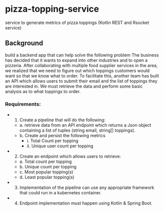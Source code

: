 # pizza-topping-service

service to generate metrics of pizza toppings (Kotlin REST and Rsocket service)

## Background

build a backend app that can help solve the following problem
The business has decided that it wants to expand into other industries and to open a
pizzeria. After collaborating with multiple food supplier services in the area, we realized that we
need to figure out which toppings customers would want so that we know what to order. To
facilitate this, another team has built an API which allows users to submit their
email and the list of toppings they are interested in. We must retrieve the data and perform
some basic analysis as to what toppings to order.

### Requirements:

* 1. Create a pipeline that will do the following:
   * a. retrieve data from an API endpoint which returns a Json object containing a list of
tuples (string email, string[] toppings).
   * b. Create and persist the following metrics
       * i. Total Count per topping
       * ii. Unique user count per topping
       
* 2. Create an endpoint which allows users to retrieve:
   * a. Total count per topping
   * b. Unique count per topping
   * c. Most popular topping(s)
   * d. Least popular topping(s)
   
* 3. Implementation of the pipeline can use any appropriate framework that could run in a
kubernetes container.

* 4. Endpoint implementation must happen using Kotlin & Spring Boot.

